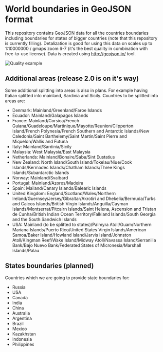 # World boundaries in GeoJSON format
This repository contains GeoJSON data for all the countries boundaries including boundaries for states of bigger 
countries (note that this repository is currently filling).
Detalization is good for using this data on scales up to 1:10000000 / gmaps zoom 6-7 (it's the best quality in combination with free-to-use license).
Data is created using http://geojson.io/ tool.

![Quality example](http://httphobo.com/pictures/map.png)

## Additional areas (release 2.0 is on it's way)
Some additional splitting into areas is also in plans. For example having Italian splitted into mainland, Sardinia and Sicily. Countries to be splitted into areas are:
* Denmark: Mainland/Greenland/Faroe Islands
* Ecuador: Mainland/Galapagos Islands
* France: Mainland/Corsica/French Guiana/Guadeloupe/Martinique/Mayotte/Reunion/Clipperton Island/French Polynesia/French Southern and Antarctic Islands/New Caledonia/Saint Barthelemy/Saint Martin/Saint Pierre and Miquelon/Wallis and Futuna
* Italy: Mainland/Sardinia/Sicily
* Malaysia: West Malaysia/East Malaysia
* Netherlands: Mainland/Bonaire/Saba/Sint Eustatius
* New Zealand: North Island/South Island/Tokelau/Niue/Cook Islands/Kermadec Islands/Chatham Islands/Three Kings Islands/Subantarctic Islands
* Norway: Mainland/Svalbard
* Portugal: Mainland/Azores/Madeira
* Spain: Mailand/Canary Islands/Balearic Islands
* United Kingdom: England/Scotland/Wales/Northern Ireland/Guernsey/Jersey/Gibraltar/Akrotiri and Dhekelia/Bermuda/Turks and Caicos Islands/British Virgin Islands/Anguilla/Cayman Islands/Montserrat/Pitcairn Islands/Saint Helena, Ascension and Tristan de Cunha/British Indian Ocean Territory/Falkland Islands/South Georgia and the South Sandwich Islands
* USA: Mainland (to be splitted to states)/Palmyra Atoll/Guam/Northern Mariana Islands/Puerto Rico/United States Virgin Islands/American Samoa/Baker Island/Howland Island/Jarvis Island/Johnston Atoll/Kingman Reef/Wake Island/Midway Atoll/Navassa Island/Serranilla Bank/Bajo Nuevo Bank/Federated States of Micronesia/Marshall Islands/Palau

## States boundaries (planned)
Countries which we are going to provide state boundaries for:
* Russia
* USA
* Canada
* India
* China
* Australia
* Argentina
* Brazil
* Mexico
* Kazakhstan
* Indonesia
* Philippines
